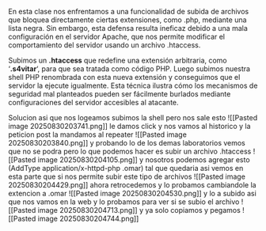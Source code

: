 En esta clase nos enfrentamos a una funcionalidad de subida de archivos que bloquea directamente ciertas extensiones, como .php, mediante una lista negra. Sin embargo, esta defensa resulta ineficaz debido a una mala configuración en el servidor Apache, que nos permite modificar el comportamiento del servidor usando un archivo .htaccess.

Subimos un **.htaccess** que redefine una extensión arbitraria, como ‘**.s4vitar**‘, para que sea tratada como código PHP. Luego subimos nuestra shell PHP renombrada con esta nueva extensión y conseguimos que el servidor la ejecute igualmente. Esta técnica ilustra cómo los mecanismos de seguridad mal planteados pueden ser fácilmente burlados mediante configuraciones del servidor accesibles al atacante.

Solucion
asi que nos logeamos subimos la shell pero nos sale esto
![[Pasted image 20250830203741.png]]
le damos click y nos vamos al historico y la peticion post la mandamos al repeater
![[Pasted image 20250830203840.png]]
y probando lo de los demas laboratorios vemos que no se podra pero lo que podemos hacer es subir un archivo .htaccess
![[Pasted image 20250830204105.png]]
y nosotros podemos agregar esto
(AddType application/x-httpd-php .omar)
tal que quedaria asi vemos en esta parte que si nos permite subir este tipo de archivos
![[Pasted image 20250830204429.png]]
ahora retrocedemos y lo probamos cambiandole la extencion a .omar
![[Pasted image 20250830204530.png]]
y lo a subido
asi que nos vamos en la web y lo probamos para ver si se subio el archivo
![[Pasted image 20250830204713.png]]
y ya solo copiamos y pegamos
![[Pasted image 20250830204744.png]]


